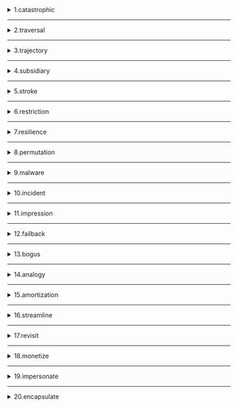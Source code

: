 <details>
<summary>1.catastrophic</summary>

```
adj. 灾难的；悲惨的

```
</details>

---

<details>
<summary>2.traversal</summary>

```
n. [计] 遍历；横越；

```
</details>

---

<details>
<summary>3.trajectory</summary>

```
n. [物] 轨道，轨线

```
</details>

---

<details>
<summary>4.subsidiary</summary>

```
n. 子公司；辅助者

```
</details>

---

<details>
<summary>5.stroke</summary>

```
n. （游泳或划船的）划；中风；

```
</details>

---

<details>
<summary>6.restriction</summary>

```
n. 限制；约束；束缚

```
</details>

---

<details>
<summary>7.resilience</summary>

```
n. 恢复力；弹力；顺应力

```
</details>

---

<details>
<summary>8.permutation</summary>

```
n. [数] 排列；[数] 置换


```
</details>

---

<details>
<summary>9.malware</summary>

```
n. 恶意软件


```
</details>

---

<details>
<summary>10.incident</summary>

```
n. 事件，事变；插曲 


```
</details>

---

<details>
<summary>11.impression</summary>

```
n. 印象；效果，影响；


```
</details>

---

<details>
<summary>12.failback</summary>

```
出故障时自动恢复

```
</details>

---

<details>
<summary>13.bogus</summary>

```
n. 伪币 adj. 假的；伪造的

```
</details>

---

<details>
<summary>14.analogy</summary>

```
n. 类比；类推；类似

```
</details>

---

<details>
<summary>15.amortization</summary>

```
n. [会计] 分期偿还


```
</details>

---

<details>
<summary>16.streamline</summary>

```
vt. 把…做成流线型；使现代化


```
</details>

---

<details>
<summary>17.revisit</summary>

```
n. 再访问 vt. 重游；再访；重临


```
</details>

---

<details>
<summary>18.monetize</summary>

```
v. 把……定为货币


```
</details>

---

<details>
<summary>19.impersonate</summary>

```
vt. 扮演；模仿；拟人，人格化


```
</details>

---

<details>
<summary>20.encapsulate</summary>

```
vt. 压缩；将…装入胶囊


```
</details>

